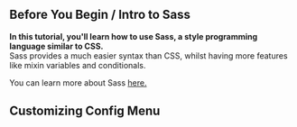 ## Before You Begin / Intro to Sass

**In this tutorial, you'll learn how to use Sass, a style programming language similar to CSS.** <br/>
Sass provides a much easier syntax than CSS, whilst having more features like mixin variables and conditionals. 

You can learn more about Sass [here.](https://sass-lang.com/)

## Customizing Config Menu

